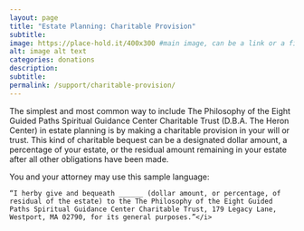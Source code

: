 ```yaml
---
layout: page
title: "Estate Planning: Charitable Provision"
subtitle:
image: https://place-hold.it/400x300 #main image, can be a link or a file in assets/img/portfolio
alt: image alt text
categories: donations
description:
subtitle:
permalink: /support/charitable-provision/
---
```


The simplest and most common way to include The Philosophy of the Eight Guided Paths Spiritual Guidance Center Charitable Trust (D.B.A. The Heron Center) in estate planning is by making a charitable provision in your will or trust. This kind of charitable bequest can be a designated dollar amount, a percentage of your estate, or the residual amount remaining in your estate after all other obligations have been made.</p>

You and your attorney may use this sample language:

```
“I herby give and bequeath ______ (dollar amount, or percentage, of residual of the estate) to the The Philosophy of the Eight Guided Paths Spiritual Guidance Center Charitable Trust, 179 Legacy Lane, Westport, MA 02790, for its general purposes.”</i>
```